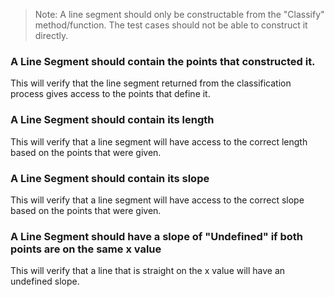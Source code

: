 <!--bl
(filemeta
    (title "What is a Line Segment"))
/bl-->

> Note: A line segment should only be constructable from the "Classify" method/function. The test cases should not be able to construct it directly.

### A Line Segment should contain the points that constructed it.

This will verify that the line segment returned from the classification process gives access to the points that define it.

### A Line Segment should contain its length

This will verify that a line segment will have access to the correct length based on the points that were given.

### A Line Segment should contain its slope

This will verify that a line segment will have access to the correct slope based on the points that were given.

### A Line Segment should have a slope of "Undefined" if both points are on the same x value

This will verify that a line that is straight on the x value will have an undefined slope.